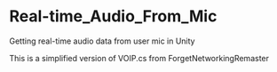 # Real-time_Audio_From_Mic

Getting real-time audio data from user mic in Unity

This is a simplified version of VOIP.cs from ForgetNetworkingRemaster
